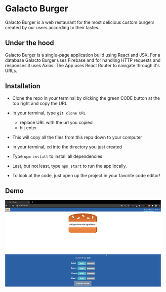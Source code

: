 # Galacto Burger

Galacto Burger is a web restaurant for the most delicious custom burgers created by our users according to their tastes.

## Under the hood

Galacto Burger is a single-page application build using React and JSX. For a database Galacto Burger uses Firebase and for handling HTTP requests and responses it uses Axios. The App uses React Router to navigate through it's URLs.

## Installation

- Clone the repo in your terminal by clicking the green CODE button at the top right and copy the URL
- In your terminal, type `git clone URL`
  - replace URL with the url you copied
  - hit enter
- This will copy all the files from this repo down to your computer
- In your terminal, cd into the directory you just created
- Type `npm install` to install all dependencies
- Last, but not least, type `npm start` to run the app locally.

- To look at the code, just open up the project in your favorite code editor!

## Demo

![Galacto Burger Demo](/src/assets/project-demo-video/project-demo-video.gif)
